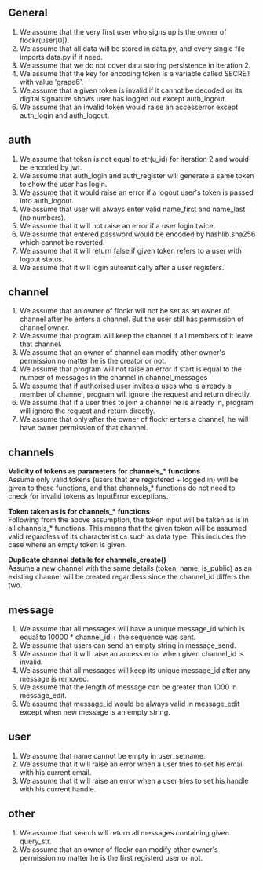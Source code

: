 ## General
1. We assume that the very first user who signs up is the owner of flockr(user[0]).
2. We assume that all data will be stored in data.py, and every single file imports data.py if it need.
3. We assume that we do not cover data storing persistence in iteration 2.
4. We assume that the key for encoding token is a variable called SECRET with value 'grape6'.
5. We assume that a given token is invalid if it cannot be decoded or its digital signature shows user has logged out except auth_logout.
6. We assume that an invalid token would raise an accesserror except auth_login and auth_logout.

## auth
1. We assume that token is not equal to str(u_id) for iteration 2 and would be encoded by jwt.
2. We assume that auth_login and auth_register will generate a same token to show the user has login.
3. We assume that it would raise an error if a logout user's token is passed into auth_logout.
4. We assume that user will always enter valid name_first and name_last (no numbers).
5. We assume that it will not raise an error if a user login twice.
6. We assume that entered password would be encoded by hashlib.sha256 which cannot be reverted.
7. We assume that it will return false if given token refers to a user with logout status.
8. We assume that it will login automatically after a user registers.

## channel
1. We assume that an owner of flockr will not be set as an owner of channel after he enters a channel. But the user still has permission of channel owner.
2. We assume that program will keep the channel if all members of it leave that channel.
3. We assume that an owner of channel can modify other owner's permission no matter he is the creator or not.
4. We assume that program will not raise an error if start is equal to the number of messages in the channel in channel_messages
5. We assume that if authorised user invites a uses who is already a member of channel, program will ignore the request and return directly.
6. We assume that if a user tries to join a channel he is already in, program will ignore the request and return directly.
7. We assume that only after the owner of flockr enters a channel, he will have owner permission of that channel.

## channels
**Validity of tokens as parameters for channels_\* functions**  
Assume only valid tokens (users that are registered + logged in) will be given to these functions, and that channels_* functions do not need to check for invalid tokens as InputError exceptions.

**Token taken as is for channels_\* functions**  
Following from the above assumption, the token input will be taken as is in all channels_* functions. This means that the given token will be assumed valid regardless of its characteristics such as data type. This includes the case where an empty token is given.

**Duplicate channel details for channels_create()**  
Assume a new channel with the same details (token, name, is_public) as an existing channel will be created regardless since the channel_id differs the two.

## message
1. We assume that all messages will have a unique message_id which is equal to 10000 * channel_id + the sequence was sent.
2. We assume that users can send an empty string in message_send.
3. We assume that it will raise an access error when given channel_id is invalid.
4. We assume that all messages will keep its unique message_id after any message is removed.
5. We assume that the length of message can be greater than 1000 in message_edit.
6. We assume that message_id would be always valid in message_edit except when new message is an empty string.

## user
1. We assume that name cannot be empty in user_setname.
2. We assume that it will raise an error when a user tries to set his email with his current email.
3. We assume that it will raise an error when a user tries to set his handle with his current handle.

## other
1. We assume that search will return all messages containing given query_str.
2. We assume that an owner of flockr can modify other owner's permission no matter he is the first registerd user or not. 
